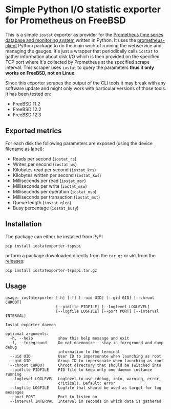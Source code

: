 # Simple Python I/O statistic exporter for Prometheus on FreeBSD

This is a simple ```iostat``` exporter as provider for the [Prometheus  time series database
and monitoring system](https://prometheus.io/) written in Python. It uses
the [prometheus-client](https://github.com/prometheus/client_python) Python
package to do the main work of running the webservice and managing the gauges.
It's just a wrapper that periodically calls ```iostat``` to gather information
about disk I/O which is then provided on the specified TCP port where it's
collected by Prometheus at the specified scrape interval. This scraper
uses ```iostat``` to query the parameters __thus it only works on FreeBSD, not on Linux__.

Since this exporter scrapes the output of the CLI tools it may break with
any software update and might only work with particular versions of those
tools. It has been tested on:

* FreeBSD 11.2
* FreeBSD 12.2
* FreeBSD 12.3

## Exported metrics

For each disk the following parameters are exposed (using the device filename
as label):

* Reads per second (```iostat_rs```)
* Writes per second (```iostat_ws```)
* Kilobytes read per second (```iostat_krs```)
* Kilobytes written per second (```iostat_kws```)
* Milliseconds per read (```iostat_msr```)
* Milliseconds per write (```iostat_msw```)
* Milliseconds per operation (```iostat_mso```)
* Milliseconds per transaction (```iostat_mst```)
* Queue length (```iostat_qlen```)
* Busy percentage (```iostat_busy```)

## Installation

The package can either be installed from PyPI

```
pip install iostatexporter-tspspi
```

or form a package downloaded directly from the ```tar.gz``` or ```whl``` from
the [releases](https://github.com/tspspi/iostatexporter/releases):

```
pip install iostatexporter-tspspi.tar.gz
```

## Usage

```
usage: iostatexporter [-h] [-f] [--uid UID] [--gid GID] [--chroot CHROOT]
                      [--pidfile PIDFILE] [--loglevel LOGLEVEL]
                      [--logfile LOGFILE] [--port PORT] [--interval INTERVAL]

Iostat exporter daemon

optional arguments:
  -h, --help           show this help message and exit
  -f, --foreground     Do not daemonize - stay in foreground and dump debug
                       information to the terminal
  --uid UID            User ID to impersonate when launching as root
  --gid GID            Group ID to impersonate when launching as root
  --chroot CHROOT      Chroot directory that should be switched into
  --pidfile PIDFILE    PID file to keep only one daemon instance running
  --loglevel LOGLEVEL  Loglevel to use (debug, info, warning, error,
                       critical). Default: error
  --logfile LOGFILE    Logfile that should be used as target for log messages
  --port PORT          Port to listen on
  --interval INTERVAL  Interval in seconds in which data is gathered
```
